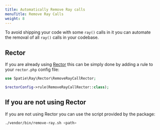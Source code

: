 ```yaml
---
title: Automatically Remove Ray calls
menuTitle: Remove Ray Calls
weight: 8
---
```


To avoid shipping your code with some `ray()` calls in it you can automate the removal of all `ray()` calls in your codebase.

## Rector

If you are already using [Rector](https://getrector.com/) this can be simply done by adding a rule to your `rector.php` config file:

```php
use Spatie\Ray\Rector\RemoveRayCallRector;

$rectorConfig->rule(RemoveRayCallRector::class);
```

## If you are not using Rector

If you are not using Rector you can use the script provided by the package:

```bash
./vendor/bin/remove-ray.sh <path>
```
